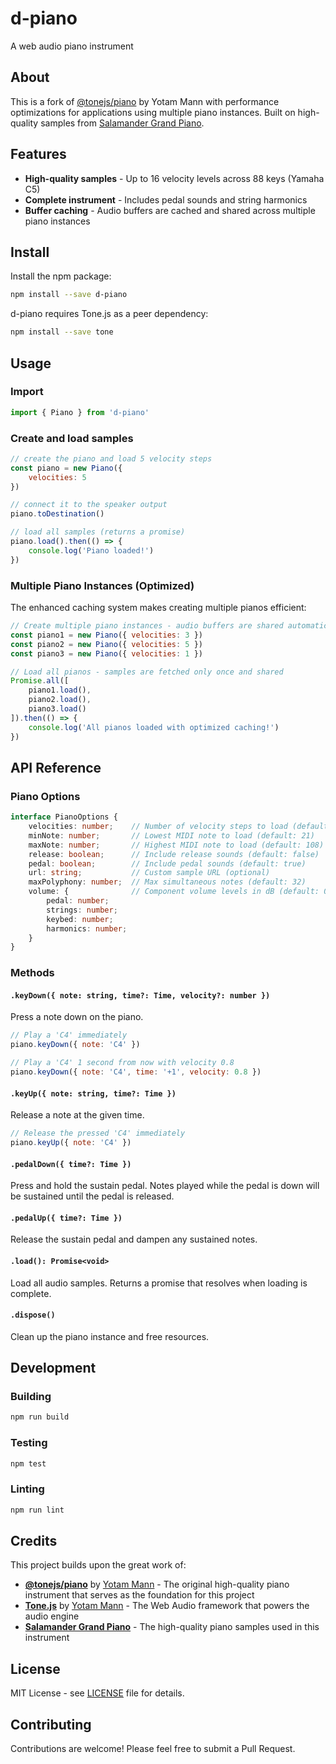 # d-piano

A web audio piano instrument

## About

This is a fork of [@tonejs/piano](https://github.com/Tonejs/Piano) by Yotam Mann with performance optimizations for applications using multiple piano instances. Built on high-quality samples from [Salamander Grand Piano](https://github.com/sfztools/salamander-grand-piano).

## Features

- **High-quality samples** - Up to 16 velocity levels across 88 keys (Yamaha C5)
- **Complete instrument** - Includes pedal sounds and string harmonics
- **Buffer caching** - Audio buffers are cached and shared across multiple piano instances

## Install

Install the npm package:

```bash
npm install --save d-piano
```

d-piano requires Tone.js as a peer dependency:

```bash
npm install --save tone
```

## Usage

### Import

```javascript
import { Piano } from 'd-piano'
```

### Create and load samples

```javascript
// create the piano and load 5 velocity steps
const piano = new Piano({
	velocities: 5
})

// connect it to the speaker output
piano.toDestination()

// load all samples (returns a promise)
piano.load().then(() => {
	console.log('Piano loaded!')
})
```

### Multiple Piano Instances (Optimized)

The enhanced caching system makes creating multiple pianos efficient:

```javascript
// Create multiple piano instances - audio buffers are shared automatically
const piano1 = new Piano({ velocities: 3 })
const piano2 = new Piano({ velocities: 5 })
const piano3 = new Piano({ velocities: 1 })

// Load all pianos - samples are fetched only once and shared
Promise.all([
	piano1.load(),
	piano2.load(), 
	piano3.load()
]).then(() => {
	console.log('All pianos loaded with optimized caching!')
})
```

## API Reference

### Piano Options

```typescript
interface PianoOptions {
	velocities: number;    // Number of velocity steps to load (default: 1, max: 16)
	minNote: number;       // Lowest MIDI note to load (default: 21)
	maxNote: number;       // Highest MIDI note to load (default: 108)
	release: boolean;      // Include release sounds (default: false)
	pedal: boolean;        // Include pedal sounds (default: true)
	url: string;           // Custom sample URL (optional)
	maxPolyphony: number;  // Max simultaneous notes (default: 32)
	volume: {              // Component volume levels in dB (default: 0)
		pedal: number;
		strings: number;
		keybed: number;
		harmonics: number;
	}
}
```

### Methods

#### `.keyDown({ note: string, time?: Time, velocity?: number })`

Press a note down on the piano. 

```javascript
// Play a 'C4' immediately
piano.keyDown({ note: 'C4' })

// Play a 'C4' 1 second from now with velocity 0.8
piano.keyDown({ note: 'C4', time: '+1', velocity: 0.8 })
```

#### `.keyUp({ note: string, time?: Time })`

Release a note at the given time.

```javascript
// Release the pressed 'C4' immediately
piano.keyUp({ note: 'C4' })
```

#### `.pedalDown({ time?: Time })`

Press and hold the sustain pedal. Notes played while the pedal is down will be sustained until the pedal is released.

#### `.pedalUp({ time?: Time })`

Release the sustain pedal and dampen any sustained notes.

#### `.load(): Promise<void>`

Load all audio samples. Returns a promise that resolves when loading is complete.

#### `.dispose()`

Clean up the piano instance and free resources.

## Development

### Building

```bash
npm run build
```

### Testing

```bash
npm test
```

### Linting

```bash
npm run lint
```

## Credits

This project builds upon the great work of:

- **[@tonejs/piano](https://github.com/Tonejs/Piano)** by [Yotam Mann](https://github.com/tambien) - The original high-quality piano instrument that serves as the foundation for this project
- **[Tone.js](https://tonejs.github.io/)** by [Yotam Mann](https://github.com/tambien) - The Web Audio framework that powers the audio engine
- **[Salamander Grand Piano](https://github.com/sfztools/salamander-grand-piano)** - The high-quality piano samples used in this instrument

## License

MIT License - see [LICENSE](LICENSE) file for details.

## Contributing

Contributions are welcome! Please feel free to submit a Pull Request.